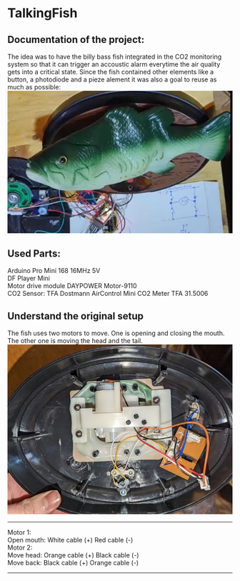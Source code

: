 # TalkingFish

Documentation of the project:
----
The idea was to have the billy bass fish integrated in the CO2 monitoring system so that it can trigger an accoustic alarm everytime the air quality gets into a critical state. Since the fish contained other elements like a button, a photodiode and a pieze alement it was also a goal to reuse as much as possible:
![Fish](images/fish.png)   

Used Parts:
----
Arduino Pro Mini 168 16MHz 5V    
DF Player Mini    
Motor drive module DAYPOWER Motor-9110    
CO2 Sensor: TFA Dostmann AirControl Mini CO2 Meter TFA 31.5006    


Understand the original setup
----

The fish uses two motors to move. One is opening and closing the mouth. The other one is moving the head and the tail.    
![Cables](images/cablesOriginal.jpg)   

----

Motor 1:    
Open mouth: White cable  (+) Red cable    (-)   
Motor 2:    
Move head:  Orange cable (+) Black cable  (-)    
Move back:  Black cable  (+) Orange cable (-)

----
